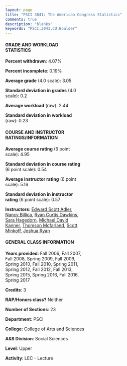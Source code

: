 ```yaml
---
layout: page
title: "PSCI 3041: The American Congress Statistics"
comments: true
description: "blanks"
keywords: "PSCI,3041,CU,Boulder"
---
```

<head>
<script src="https://ajax.googleapis.com/ajax/libs/jquery/2.1.3/jquery.min.js"></script>
<script src="https://dl.dropboxusercontent.com/s/pc42nxpaw1ea4o9/highcharts.js?dl=0"></script>
<!-- <script src="../assets/js/highcharts.js"></script> -->
<style type="text/css">@font-face {
	font-family: "Bebas Neue";
	src: url(https://www.filehosting.org/file/details/544349/BebasNeue Regular.otf) format("opentype");
	}
	h1.Bebas { 
		font-family: "Bebas Neue", Verdana, Tahoma;
	}
</style>
</head>
<body>
	<div id="container" style="float: right; width: 45%; height: 88%; margin-left: 2.5%; margin-right: 2.5%;"></div>
	<script language="JavaScript">
		$(document).ready(function() {
		var chart = {type: 'column'};
		var title = {text: 'Grade Distribution'};
		var xAxis = {categories: ['A','B','C','D','F'],crosshair: true};
		var yAxis = {min: 0,title: {text: 'Percentage'}};
		var tooltip = {headerFormat: '<center><b><span style="font-size:20px">{point.key}</span></b></center>',
		               pointFormat: '<td style="padding:0"><b>{point.y:.1f}%</b></td>',
		               footerFormat: '</table>',shared: true,useHTML: true};
		var plotOptions = {column: {pointPadding: 0.0,borderWidth: 0}};  
		var credits = {enabled: false};var series= [{name: 'Percent',data: [33.92,48.15,12.92,2.51,2.5,]}];
		var json = {};
		json.chart = chart;
		json.title = title;
		json.tooltip = tooltip;
		json.xAxis = xAxis;
		json.yAxis = yAxis;  
		json.series = series;
		json.plotOptions = plotOptions;  
		json.credits = credits;
		$('#container').highcharts(json);
	});
	</script>
</body>
			   
#### GRADE AND WORKLOAD STATISTICS

**Percent withdrawn**: 4.07%

**Percent incomplete**: 0.19%

**Average grade** (4.0 scale): 3.05

**Standard deviation in grades** (4.0 scale): 0.2

**Average workload** (raw): 2.44

**Standard deviation in workload** (raw): 0.23

#### COURSE AND INSTRUCTOR RATINGS/INFORMATION

**Average course rating** (6 point scale): 4.95

**Standard deviation in course rating** (6 point scale): 0.54

**Average instructor rating** (6 point scale): 5.16

**Standard deviation in instructor rating** (6 point scale): 0.57

**Instructors**: <a href='../../instructors/Edward_Scott_Adler'>Edward Scott Adler</a>, <a href='../../instructors/Nancy_Billica'>Nancy Billica</a>, <a href='../../instructors/Ryan_Curtis_Dawkins'>Ryan Curtis Dawkins</a>, <a href='../../instructors/Sara_Hagedorn'>Sara Hagedorn</a>, <a href='../../instructors/Michael_David_Kanner'>Michael David Kanner</a>, <a href='../../instructors/Thomson_Mcfarland'>Thomson Mcfarland</a>, <a href='../../instructors/Scott_Minkoff'>Scott Minkoff</a>, <a href='../../instructors/Joshua_Ryan'>Joshua Ryan</a>

#### GENERAL CLASS INFORMATION

**Years provided**: Fall 2006, Fall 2007, Fall 2008, Spring 2009, Fall 2009, Spring 2010, Fall 2010, Spring 2011, Spring 2012, Fall 2012, Fall 2013, Spring 2015, Spring 2016, Fall 2016, Spring 2017

**Credits**: 3

**RAP/Honors class?** Neither

**Number of Sections**: 23

**Department**: PSCI

**College**: College of Arts and Sciences

**A&S Division**: Social Sciences

**Level**: Upper

**Activity**: LEC - Lecture
